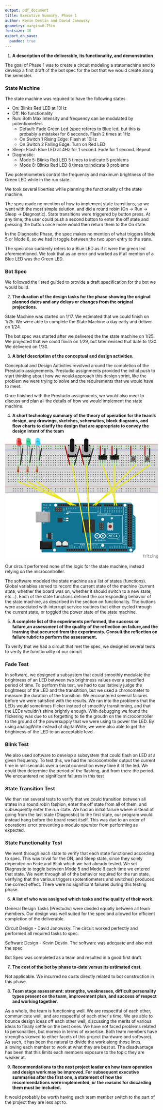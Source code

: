 ```yaml
---
output: pdf_document
title: Executive Summary, Phase 1
author: Kevin Destin and David Janowsky
geometry: margin=0.75in
fontsize: 10
export_on_save:
  pandoc: true
--- 
```


 1. **A description of the deliverable, its functionality, and demonstration**

The goal of Phase 1 was to create a circuit modeling a statemachine and to
develop a first draft of the bot spec for the bot that we would create along
the semester.

### State Machine
  The state machine was required to have the following states

 * On: Blinks Red LED at 10Hz
 * Off: No functionality
 * Run: Both Max intensity and frequency can be modulated by potentiometers
   * Default: Fade Green Led (spec referes to Blue led, but this is probably a
     mistake) for 6 seconds. Flash 2 times at 1Hz
   * On Switch 1 Rising Edge: Flash at 10Hz
   * On Switch 2 Falling Edge: Turn on Red LED
 * Sleep: Flash Blue LED at 4Hz for 1 second. Fade for 1 second. Repeat
 * Diagnostic:
   * Mode 5: Blinks Red LED 5 times to indicate 5 problems
   * Mode 8: Blinks Red LED 8 times to indicate 8 problems 

  Two potentiometers control the frequency and maximum brightness of the Green
  LED while in the run state. 

  We took several liberties while planning the functionality of the state
  machine. 

  The spec made no mention of how to implement state transitions, so we went
  with the most simple solution, and did a round robin (On -> Run -> Sleep ->
  Diagnostic). State transitions were triggered by button press. At any time,
  the user could push a second button to enter the off state and pressing the
  button once more would then return them to the On state.

  In the Diagnostic Phase, the spec makes no mention of what triggers Mode 5 or
  Mode 8, so we had it toggle between the two upon entry to the state.
  
  The spec also suddenly refers to a Blue LED as if it were the green led
  aforementioned. We took that as an error and worked as if all mention of a
  Blue LED was the Green LED.

### Bot Spec
  
  We followed the listed guided to provide a draft specification for the bot we
  would build.

 2. **The duration of the design tasks for the phase showing the original
    planned dates and any delays or changes from the original projections.**


State Machine was started on 1/17. We estimated that we could finish on 1/25.
We were able to complete the State Machine a day early and deliver on 1/24.

The bot spec was started after we delivered the the state machine on 1/25. We
projected that we could finish on 1/29, but later revised that date to 1/30. We
delivered on 1/30.
   
 3. **A brief description of the conceptual and design activities.**

Conceptual and Design Activities revolved around the completion of the
Prestudio assignements. Prestudio assignments provided the initial push to
start thinking about how we would approach this design sprint, like the problem
we were trying to solve and the requirements that we would have to meet. 

Once finished with the Prestudio assignments, we would also meet to discuss and
plan all the details of how we would implement the state machine.

 4. **A short technology summary of the theory of operation for the team’s design, 
any drawings,  sketches,  schematics,  block  diagrams, and flow  charts  to
clarify  the design that are appropriate to convey the design intent of the
team**

![Circuit Diagram](assets/Schematic_bb.png)
 
 Our circuit performed none of the logic for the state machine, instead relying
on the microcontroller.

The software modeled the state machine as a list of states (functions). Global 
variables served to record the current state of the machine (current state,
whether the board was on, whether it should switch to a new state, etc...).
Each of the state functions defined the corresponding behavior of the state
machine, as described in the section on functionality. The buttons were associated with interrupt service routines that
either cycled through the current state, or toggled the power state of the
state machine.

 5. **A   complete   list   of   the   experiments   performed,   the   success
or   failure,an assessment  of  the  quality  of  the reflection on failure,and
the  learning  that occurred from the experiments. Consult the reflection on
failure rubric to perform the assessment.**

To verify that we had a circuit that met the spec, we designed several tests to
verify the functionality of our circuit

### Fade Test

In software, we designed a subsystem that could smoothly modulate the
brightness of an LED between two brightness values over a specified period of
time. To perform this test, we had to qualitatively judge the brightness of the
LED and the transitition, but we used a chronometer to measure the duration of
the transition. We encountered several failures before we were satisfied with
the results. We ran into the problems that the LEDs would sometimes flicker
instead of smoothly transitioning, and that the LEDs wouldn't shine brightly
enough. With debugging we found the flickering was due to us forgetting to tie
the groudn on the microcontroller to the ground of the powersupply that we were
using to power the LED. By using analogWrite instead of digitalWrite, we were
also able to get the brightness of the LED to an acceptable level.

### Blink Test

We also used software to develop a subsystem that could flash on LED at a given
frequency. To test this, we had the microcontroller output the current time in
milliseconds over a serial connection every time it lit the led. We could then
determine the period of the flashing, and from there the period. We encountered
no significant failures in this test

### State Transition Test

We then ran several tests to verify that we could transition between all states
in a round robin fashion, enter the off state from all of them, and
subsequently enter the run state. We had an initial failure where instead of
going from the last state (Diagnostic) to the first state, our program would
instead hang before the board reset itself. This was due to an order of
operations error preventing a modulo operator from performing as expected.

### State Functionality Test

We went through each state to verify that each state functioned according to
spec. This was trival for the ON, and Sleep state, since they solely depended
on Fade and Blink which we had already tested. We set Diagnostic to toggle
between Mode 5 and Mode 8 each time we entered that state. We went through all
of the behavior required for the run state, verifying that the various triggers
(potentiometers and switches) produced the correct effect. There were no
significant failures during this testing phase.

 6. **A list of who was assigned which tasks and the quality of their work.**

  General Design Tasks (Prestudio) were divided equally between all
  team members. Our design was well suited for the spec and allowed for
  efficient completion of the deliverable.


  Circuit Design - David Janowsky. The circuit worked perfectly and performed
  all required tasks to spec.

  Software Design - Kevin Destin. The software was adequate and also met the
  spec. 

  Bot Spec was completed as a team and resulted in a good first draft.

 7. **The cost of the  bot by phase to-date versus its estimated cost.**

Not applicable. We incurred no costs directly related to bot construction in
this phase. 

 8. **Team stage assessment: strengths, weaknesses, difficult personality types
present on the team, improvement plan, and success of respect and working
together.**

As a whole, the team is functioning well. We are respectful of each other,
communicate well, and are respectful of each other's time. We are able to
bounce design ideas off each other well, discussing the merits of various ideas
to finally settle on the best ones. We have not faced problems related to
personalities, but moreso in terms of expertise. Both team members have
strengths skewed to either facets of this project (hardware and
software). As such, it has been the natural to divide the work along those
lines, allowing each member to work at what they are best at. The disadvantage
has been that this limits each members exposure to the topic they are weaker
at. 

  
 9. **Recommendations  to  the  next  project  leader  on  how  team  operation
and  design work may be improved.  For subsequent executive summaries after the
first one, a statement  of  how  the  recommendations  were  implemented,  or
the  reasons  for discarding them must be included.**

It would probably be worth having each team member switch to the part of the
project they are less apt to.
